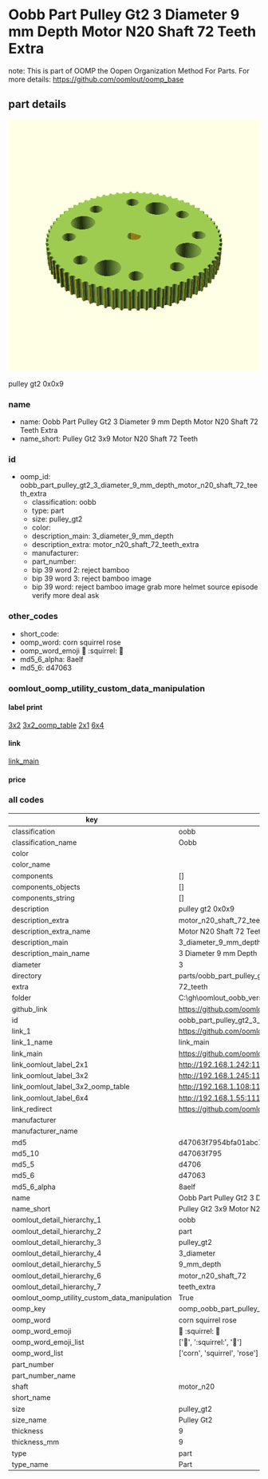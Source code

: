 # Oobb Part Pulley Gt2 3 Diameter 9 mm Depth Motor N20 Shaft 72 Teeth Extra  

note: This is part of OOMP the Oopen Organization Method For Parts. For more details: https://github.com/oomlout/oomp_base

##  part details
  

[![](3dpr.png)](3dpr.png)

pulley gt2 0x0x9



### name
* name: Oobb Part Pulley Gt2 3 Diameter 9 mm Depth Motor N20 Shaft 72 Teeth Extra
* name_short: Pulley Gt2 3x9 Motor N20 Shaft 72 Teeth
### id
* oomp_id: oobb_part_pulley_gt2_3_diameter_9_mm_depth_motor_n20_shaft_72_teeth_extra
  * classification: oobb
  * type: part
  * size: pulley_gt2
  * color: 
  * description_main: 3_diameter_9_mm_depth
  * description_extra: motor_n20_shaft_72_teeth_extra
  * manufacturer: 
  * part_number: 
  * bip 39 word 2: reject bamboo
  * bip 39 word 3: reject bamboo image
  * bip 39 word: reject bamboo image grab more helmet source episode verify more deal ask

### other_codes
* short_code: 
* oomp_word: corn squirrel rose
* oomp_word_emoji :corn: :squirrel: :rose:
* md5_6_alpha: 8aelf
* md5_6: d47063






### oomlout_oomp_utility_custom_data_manipulation
#### label print
[3x2](http://192.168.1.245:1112/?label=oomp%208aelf)
[3x2_oomp_table](http://192.168.1.108:1112/?label=oomp%208aelf)
[2x1](http://192.168.1.242:1112/?label=oomp%208aelf)
[6x4](http://192.168.1.55:1112/?label=oomp%208aelf)    

#### link

[link_main](https://github.com/oomlout/oomlout_oobb_version_4_generated_parts/tree/main/navigation_oomp/oobb/part/pulley_gt2/3_diameter_9_mm_depth/motor_n20_shaft_72_teeth_extra/part)                              

#### price







### all codes 
| key | value |  
| --- | --- |  
| classification | oobb |  
| classification_name | Oobb |  
| color |  |  
| color_name |  |  
| components | [] |  
| components_objects | [] |  
| components_string | [] |  
| description | pulley gt2 0x0x9 |  
| description_extra | motor_n20_shaft_72_teeth_extra |  
| description_extra_name | Motor N20 Shaft 72 Teeth Extra |  
| description_main | 3_diameter_9_mm_depth |  
| description_main_name | 3 Diameter 9 mm Depth |  
| diameter | 3 |  
| directory | parts/oobb_part_pulley_gt2_3_diameter_9_mm_depth_motor_n20_shaft_72_teeth_extra |  
| extra | 72_teeth |  
| folder | C:\gh\oomlout_oobb_version_4_generated_parts\parts\oobb_part_pulley_gt2_3_diameter_9_mm_depth_motor_n20_shaft_72_teeth_extra |  
| github_link | https://github.com/oomlout/oomlout_oomp_part_src/tree/main/parts/oobb_part_pulley_gt2_3_diameter_9_mm_depth_motor_n20_shaft_72_teeth_extra |  
| id | oobb_part_pulley_gt2_3_diameter_9_mm_depth_motor_n20_shaft_72_teeth_extra |  
| link_1 | https://github.com/oomlout/oomlout_oobb_version_4_generated_parts/tree/main/navigation_oomp/oobb/part/pulley_gt2/3_diameter_9_mm_depth/motor_n20_shaft_72_teeth_extra/part |  
| link_1_name | link_main |  
| link_main | https://github.com/oomlout/oomlout_oobb_version_4_generated_parts/tree/main/navigation_oomp/oobb/part/pulley_gt2/3_diameter_9_mm_depth/motor_n20_shaft_72_teeth_extra/part |  
| link_oomlout_label_2x1 | http://192.168.1.242:1112/?label=oomp%208aelf |  
| link_oomlout_label_3x2 | http://192.168.1.245:1112/?label=oomp%208aelf |  
| link_oomlout_label_3x2_oomp_table | http://192.168.1.108:1112/?label=oomp%208aelf |  
| link_oomlout_label_6x4 | http://192.168.1.55:1112/?label=oomp%208aelf |  
| link_redirect | https://github.com/oomlout/oomlout_oobb_version_4_generated_parts/tree/main/parts/oobb_pulley_gt2_03_09_ex_72_teeth_sh_motor_n20 |  
| manufacturer |  |  
| manufacturer_name |  |  
| md5 | d47063f7954bfa01abc7e654e28485a7 |  
| md5_10 | d47063f795 |  
| md5_5 | d4706 |  
| md5_6 | d47063 |  
| md5_6_alpha | 8aelf |  
| name | Oobb Part Pulley Gt2 3 Diameter 9 mm Depth Motor N20 Shaft 72 Teeth Extra |  
| name_short | Pulley Gt2 3x9 Motor N20 Shaft 72 Teeth |  
| oomlout_detail_hierarchy_1 | oobb |  
| oomlout_detail_hierarchy_2 | part |  
| oomlout_detail_hierarchy_3 | pulley_gt2 |  
| oomlout_detail_hierarchy_4 | 3_diameter |  
| oomlout_detail_hierarchy_5 | 9_mm_depth |  
| oomlout_detail_hierarchy_6 | motor_n20_shaft_72 |  
| oomlout_detail_hierarchy_7 | teeth_extra |  
| oomlout_oomp_utility_custom_data_manipulation | True |  
| oomp_key | oomp_oobb_part_pulley_gt2_3_diameter_9_mm_depth_motor_n20_shaft_72_teeth_extra |  
| oomp_word | corn squirrel rose |  
| oomp_word_emoji | :corn: :squirrel: :rose: |  
| oomp_word_emoji_list | [':corn:', ':squirrel:', ':rose:'] |  
| oomp_word_list | ['corn', 'squirrel', 'rose'] |  
| part_number |  |  
| part_number_name |  |  
| shaft | motor_n20 |  
| short_name |  |  
| size | pulley_gt2 |  
| size_name | Pulley Gt2 |  
| thickness | 9 |  
| thickness_mm | 9 |  
| type | part |  
| type_name | Part |  
